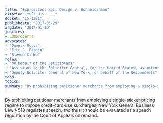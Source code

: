 ```yaml
---
title: "Expressions Hair Design v. Schneiderman"
citation: "581 U.S. ___"
docket: "15-1391"
publishdate: "2017-03-29"
argdate: "2017-01-10"
justices:
- 2005roberts
advocates:
- "Deepak Gupta"
- "Eric J. Feigin"
- "Steven C. Wu"
roles:
- "on behalf of the Petitioners"
- "Assistant to the Solicitor General, for the United States, as amicus curiae, supporting neither party"
- "Deputy Solicitor General of New York, on behalf of the Respondents"
tags:
topics:
summary: "By prohibiting petitioner merchants from employing a single-sticker pricing regime to impose credit-card-use surcharges, New York General Business Law § 518 regulates speech, and thus it should be evaluated as a speech regulation by the Court of Appeals on remand."
---
```

By prohibiting petitioner merchants from employing a single-sticker pricing regime to impose credit-card-use surcharges, New York General Business Law § 518 regulates speech, and thus it should be evaluated as a speech regulation by the Court of Appeals on remand.

